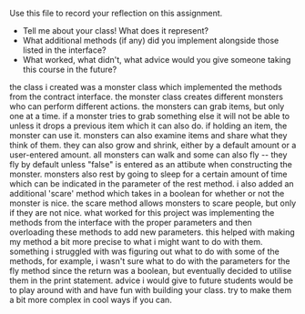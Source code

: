 Use this file to record your reflection on this assignment.

- Tell me about your class! What does it represent?
- What additional methods (if any) did you implement alongside those listed in the interface?
- What worked, what didn't, what advice would you give someone taking this course in the future?



the class i created was a monster class which implemented the methods from the contract interface. the monster class creates different monsters who can perform different actions.
the monsters can grab items, but only one at a time. if a monster tries to grab something else it will not be able to unless it drops a previous item which it can also do. if holding an item, the monster can use it. monsters can also examine items and share what they think of them. they can also grow and shrink, either by a default amount or a user-entered amount. all monsters can walk and some can also fly -- they fly by default unless "false" is entered as an attibute when constructing the monster. monsters also rest by going to sleep for a certain amount of time which can be indicated in the parameter of the rest method. i also added an additional 'scare' method which takes in a boolean for whether or not the monster is nice. the scare method allows monsters to scare people, but only if they are not nice. what worked for this project was implementing the methods from the interface with the proper parameters and then overloading these methods to add new parameters. this helped with making my method a bit more precise to what i might want to do with them. something i struggled with was figuring out what to do with some of the methods, for example, i wasn't sure what to do with the parameters for the fly method since the return was a boolean, but eventually decided to utilise them in the print statement. advice i would give to future students would be to play around with and have fun with building your class. try to make them a bit more complex in cool ways if you can. 

